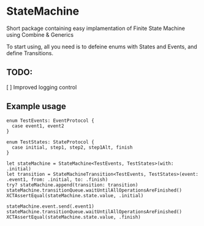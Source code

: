 # StateMachine

Short package containing easy implamentation of Finite State Machine using Combine & Generics

To start using, all you need is to defeine enums with States and Events, and define Transitions. 

## TODO:

[  ] Improved logging control

## Example usage

    enum TestEvents: EventProtocol {
      case event1, event2
    }
    
    enum TestStates: StateProtocol {
      case initial, step1, step2, step1Alt, finish
    }
    
    let stateMachine = StateMachine<TestEvents, TestStates>(with: .initial)
    let transition = StateMachineTransition<TestEvents, TestStates>(event: .event1, from: .initial, to: .finish)
    try? stateMachine.append(transition: transition)
    stateMachine.transitionQueue.waitUntilAllOperationsAreFinished()
    XCTAssertEqual(stateMachine.state.value, .initial)
    
    stateMachine.event.send(.event1)
    stateMachine.transitionQueue.waitUntilAllOperationsAreFinished()
    XCTAssertEqual(stateMachine.state.value, .finish)


